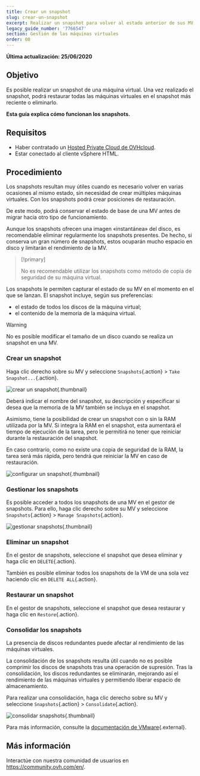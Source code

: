```yaml
---
title: Crear un snapshot
slug: crear-un-snapshot
excerpt: Realizar un snapshot para volver al estado anterior de sus MV
legacy_guide_number: '7766547'
section: Gestión de las máquinas virtuales
order: 08
---
```


**Última actualización: 25/06/2020**

## Objetivo 

Es posible realizar un snapshot de una máquina virtual. Una vez realizado el snapshot, podrá restaurar todas las máquinas virtuales en el snapshot más reciente o eliminarlo.

**Esta guía explica cómo funcionan los snapshots.**

## Requisitos

- Haber contratado un [Hosted Private Cloud de OVHcloud](https://www.ovhcloud.com/es-es/enterprise/products/hosted-private-cloud/).
- Estar conectado al cliente vSphere HTML.

## Procedimiento

Los snapshots resultan muy útiles cuando es necesario volver en varias ocasiones al mismo estado, sin necesidad de crear múltiples máquinas virtuales. Con los snapshots podrá crear posiciones de restauración. 

De este modo, podrá conservar el estado de base de una MV antes de migrar hacia otro tipo de funcionamiento. 

Aunque los snapshots ofrecen una imagen «instantánea» del disco, es recomendable eliminar regularmente los snapshots presentes. De hecho, si conserva un gran número de snapshots, estos ocuparán mucho espacio en disco y limitarán el rendimiento de la MV.

> [!primary]
> 
> No es recomendable utilizar los snapshots como método de copia de seguridad de su máquina virtual.
> 

Los snapshots le permiten capturar el estado de su MV en el momento en el que se lanzan. El snapshot incluye, según sus preferencias:

- el estado de todos los discos de la máquina virtual;
- el contenido de la memoria de la máquina virtual.

> [!warning]
> 
> No es posible modificar el tamaño de un disco cuando se realiza un snapshot en una MV.
> 

### Crear un snapshot

Haga clic derecho sobre su MV y seleccione `Snapshots`{.action} > `Take Snapshot...`{.action}.

![crear un snapshot](images/snapshot01.png){.thumbnail}

Deberá indicar el nombre del snapshot, su descripción y especificar si desea que la memoria de la MV también se incluya en el snapshot.

Asimismo, tiene la posibilidad de crear un snapshot con o sin la RAM utilizada por la MV. Si integra la RAM en el snapshot, esta aumentará el tiempo de ejecución de la tarea, pero le permitirá no tener que reiniciar durante la restauración del snapshot. 

En caso contrario, como no existe una copia de seguridad de la RAM, la tarea será más rápida, pero tendrá que reiniciar la MV en caso de restauración.

![configurar un snapshot](images/snapshot02.png){.thumbnail}

### Gestionar los snapshots

Es posible acceder a todos los snapshots de una MV en el gestor de snapshots. Para ello, haga clic derecho sobre su MV y seleccione `Snapshots`{.action} > `Manage Snapshots`{.action}.

![gestionar snapshots](images/snapshot03.png){.thumbnail}

### Eliminar un snapshot

En el gestor de snapshots, seleccione el snapshot que desea eliminar y haga clic en `DELETE`{.action}.

También es posible eliminar todos los snapshots de la VM de una sola vez haciendo clic en `DELETE ALL`{.action}.

### Restaurar un snapshot

En el gestor de snapshots, seleccione el snapshot que desea restaurar y haga clic en `Restore`{.action}.

### Consolidar los snapshots

La presencia de discos redundantes puede afectar al rendimiento de las máquinas virtuales.

La consolidación de los snapshots resulta útil cuando no es posible comprimir los discos de snapshots tras una operación de supresión. Tras la consolidación, los discos redundantes se eliminarán, mejorando así el rendimiento de las máquinas virtuales y permitiendo liberar espacio de almacenamiento.

Para realizar una consolidación, haga clic derecho sobre su MV y seleccione `Snapshots`{.action} > `Consolidate`{.action}.

![consolidar snapshots](images/consolidate.png){.thumbnail}

Para más información, consulte la [documentación de VMware](https://docs.vmware.com/en/VMware-vSphere/6.7/com.vmware.vsphere.vm_admin.doc/GUID-2F4A6D8B-33FF-4C6B-9B02-C984D151F0D5.html){.external}.

## Más información

Interactúe con nuestra comunidad de usuarios en <https://community.ovh.com/en/>.
